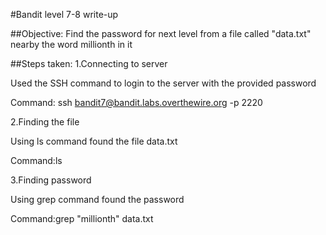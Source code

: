 #Bandit level 7-8 write-up

##Objective: Find the password for next level from a file called "data.txt" nearby the word millionth in it

##Steps taken: 1.Connecting to server

Used the SSH command to login to the server with the provided password

Command: ssh bandit7@bandit.labs.overthewire.org -p 2220

2.Finding the file

Using ls command found the file data.txt

Command:ls

3.Finding password

Using grep command found the password

Command:grep "millionth" data.txt
